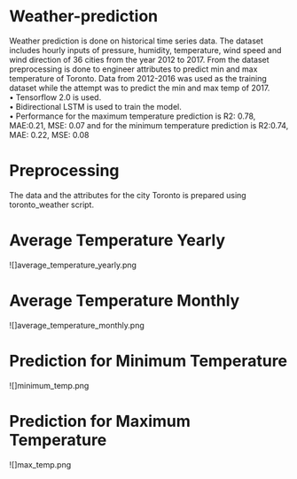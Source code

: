 # Weather-prediction
Weather prediction is done on historical time series data. The dataset includes hourly inputs of pressure, humidity, temperature, wind speed and wind direction of 36 cities from the year 2012 to 2017. From the dataset preprocessing is done to engineer attributes to predict min and max temperature of Toronto. Data from 2012-2016 was used as the training dataset while the attempt was to predict the min and max temp of 2017.
<br/>
• Tensorflow 2.0 is used.<br/>
• Bidirectional LSTM is used to train the model.<br/>
• Performance for the maximum temperature prediction is R2: 0.78, MAE:0.21, MSE: 0.07 and for the minimum temperature prediction is R2:0.74, MAE: 0.22, MSE: 0.08
<br/>

# Preprocessing 
The data and the attributes for the city Toronto is prepared using toronto_weather script.

# Average Temperature Yearly 
![]average_temperature_yearly.png

# Average Temperature Monthly
![]average_temperature_monthly.png

# Prediction for Minimum Temperature
![]minimum_temp.png

# Prediction for Maximum Temperature
![]max_temp.png
